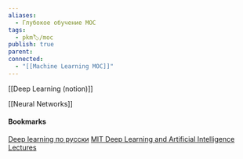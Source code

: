 ```yaml
---
aliases:
  - Глубокое обучение МОС
tags:
  - pkm🏷/moc
publish: true
parent: 
connected:
  - "[[Machine Learning MOC]]"
---
```


[[Deep Learning (notion)]]

[[Neural Networks]]






#### Bookmarks
[Deep learning по русски](https://dlcourse.ai)
[MIT Deep Learning and Artificial Intelligence Lectures](https://deeplearning.mit.edu)


